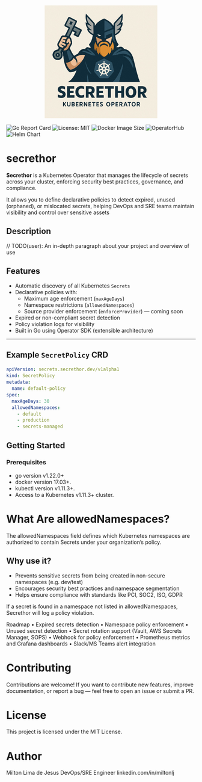 

<p align="center">
  <img src="assets/secrethor-logo.jpg" alt="Secrethor Logo" width="300"/>
</p>

![Go Report Card](https://goreportcard.com/badge/github.com/miltlima/secrethor)
![License: MIT](https://img.shields.io/badge/License-MIT-yellow.svg)
![Docker Image Size](https://img.shields.io/docker/image-size/bonovoo/secrethor/latest)
![OperatorHub](https://img.shields.io/badge/OperatorHub-pending-blue)
![Helm Chart](https://img.shields.io/badge/Helm-ready-blue)

# secrethor

**Secrethor** is a Kubernetes Operator that manages the lifecycle of secrets across your cluster, enforcing security best practices, governance, and compliance.  

It allows you to define declarative policies to detect expired, unused (orphaned), or mislocated secrets, helping DevOps and SRE teams maintain visibility and control over sensitive assets

## Description
// TODO(user): An in-depth paragraph about your project and overview of use


## Features

- Automatic discovery of all Kubernetes `Secrets`
- Declarative policies with:
  - Maximum age enforcement (`maxAgeDays`)
  - Namespace restrictions (`allowedNamespaces`)
  - Source provider enforcement (`enforceProvider`) — coming soon
- Expired or non-compliant secret detection
- Policy violation logs for visibility
- Built in Go using Operator SDK (extensible architecture)

---

## Example `SecretPolicy` CRD

```yaml
apiVersion: secrets.secrethor.dev/v1alpha1
kind: SecretPolicy
metadata:
  name: default-policy
spec:
  maxAgeDays: 30
  allowedNamespaces:
    - default
    - production
    - secrets-managed
```
## Getting Started

### Prerequisites
- go version v1.22.0+
- docker version 17.03+.
- kubectl version v1.11.3+.
- Access to a Kubernetes v1.11.3+ cluster.

# What Are allowedNamespaces?

The allowedNamespaces field defines which Kubernetes namespaces are authorized to contain Secrets under your organization’s policy.

## Why use it?

 - Prevents sensitive secrets from being created in non-secure namespaces (e.g. dev/test)
 - Encourages security best practices and namespace segmentation
 - Helps ensure compliance with standards like PCI, SOC2, ISO, GDPR

If a secret is found in a namespace not listed in allowedNamespaces, Secrethor will log a policy violation.

Roadmap
	•	Expired secrets detection
	•	Namespace policy enforcement
	•	Unused secret detection
	•	Secret rotation support (Vault, AWS Secrets Manager, SOPS)
	•	Webhook for policy enforcement
	•	Prometheus metrics and Grafana dashboards
	•	Slack/MS Teams alert integration

# Contributing

Contributions are welcome!
If you want to contribute new features, improve documentation, or report a bug — feel free to open an issue or submit a PR.


# License

This project is licensed under the MIT License.


# Author

Milton Lima de Jesus
DevOps/SRE Engineer
linkedin.com/in/miltonlj